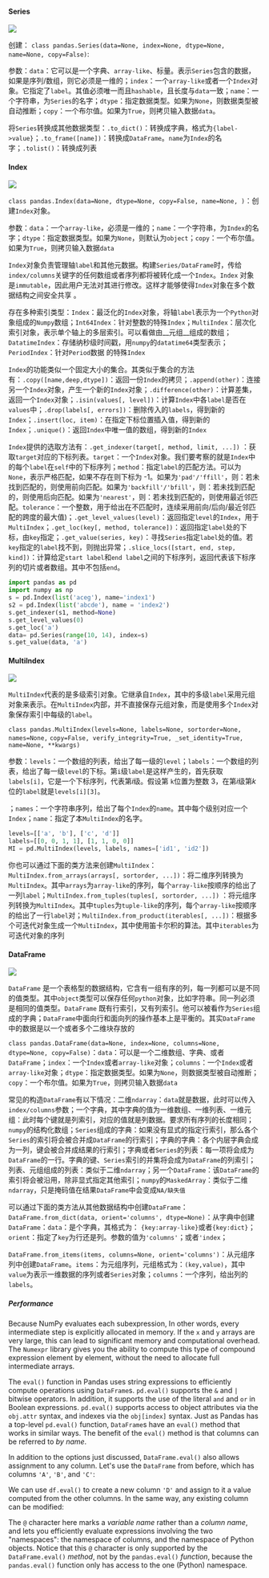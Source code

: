 #### Series

![](D:/MarkDown/picture/2/68.png)

创建： `class pandas.Series(data=None, index=None, dtype=None, name=None, copy=False)`:

参数：`data`：它可以是一个字典、`array-like`、标量。表示`Series`包含的数据，如果是序列/数组，则它必须是一维的；`index`：一个`array-like`或者一个`Index`对象。它指定了`label`。其值必须唯一而且`hashable`，且长度与`data`一致；`name`：一个字符串，为`Series`的名字；`dtype`：指定数据类型。如果为`None`，则数据类型被自动推断；`copy`：一个布尔值。如果为`True`，则拷贝输入数据`data`。

将`Series`转换成其他数据类型：`.to_dict()`：转换成字典，格式为`{label->value}`；`.to_frame([name])`：转换成`DataFrame`。`name`为`Index`的名字；`.tolist()`：转换成列表

#### Index

![](D:/MarkDown/picture/2/66.png)

`class pandas.Index(data=None, dtype=None, copy=False, name=None, )`：创建`Index`对象。

参数：`data`：一个`array-like`，必须是一维的；`name`：一个字符串，为`Index`的名字；`dtype`：指定数据类型。如果为`None`，则默认为`object`；`copy`：一个布尔值。如果为`True`，则拷贝输入数据`data`

`Index`对象负责管理轴`label`和其他元数据。构建`Series/DataFrame`时，传给`index/columns`关键字的任何数组或者序列都将被转化成一个`Index`。`Index` 对象是`immutable`，因此用户无法对其进行修改。这样才能够使得`Index`对象在多个数据结构之间安全共享 。

存在多种索引类型：`Index`：最泛化的`Index`对象，将轴`label`表示为一个`Python`对象组成的`Numpy`数组；`Int64Index`：针对整数的特殊`Index`；`MultiIndex`：层次化索引对象，表示单个轴上的多层索引。可以看做由__元组__组成的数组；`DatatimeIndex`：存储纳秒级时间戳，用`numpy`的`datatime64`类型表示；`PeriodIndex`：针对`Period`数据  的特殊`Index`

`Index`的功能类似一个固定大小的集合。其类似于集合的方法有：`.copy([name,deep,dtype])`：返回一份`Index`的拷贝；`.append(other)`：连接另一个`Index`对象，产生一个新的`Index`对象；`.difference(other)`：计算差集，返回一个`Index`对象；`.isin(values[, level])`：计算`Index`中各`label`是否在`values`中；`.drop(labels[, errors])`：删除传入的`labels`，得到新的`Index`；`.insert(loc, item)`：在指定下标位置插入值，得到新的`Index`；`.unique()`：返回`Index`中唯一值的数组，得到新的`Index`

`Index`提供的选取方法有：`.get_indexer(target[, method, limit, ...])` ：获取`target`对应的下标列表。`target`：一个`Index`对象。我们要考察的就是`Index`中的每个`label`在`self`中的下标序列；`method`：指定`label`的匹配方法。可以为`None`，表示严格匹配，如果不存在则下标为 -1。如果为`'pad'/'ffill'`，则：若未找到匹配的，则使用前向匹配。如果为`'backfill'/'bfill'`，则：若未找到匹配的，则使用后向匹配。如果为`'nearest'`，则：若未找到匹配的，则使用最近邻匹配。`tolerance`：一个整数，用于给出在不匹配时，连续采用前向/后向/最近邻匹配的跨度的最大值)；`.get_level_values(level)`：返回指定`level`的`Index`，用于`MultiIndex`；`.get_loc(key[, method, tolerance])`：返回指定`label`处的下标，由`key`指定；`.get_value(series, key)`：寻找`Series`指定`label`处的值。若`key`指定的`label`找不到，则抛出异常；`.slice_locs([start, end, step, kind])`：计算给定`start label`和`end label`之间的下标序列，返回代表该下标序列的切片或者数组。其中不包括`end`。

```python
import pandas as pd
import numpy as np
s = pd.Index(list('aceg'), name='index1')
s2 = pd.Index(list('abcde'), name = 'index2')
s.get_indexer(s1, method=None)
s.get_level_values(0)
s.get_loc('a')
data= pd.Series(range(10, 14), index=s)
s.get_value(data, 'a')
```

#### MultiIndex

![](D:/MarkDown/picture/MultiIndex.jpg)

`MultiIndex`代表的是多级索引对象。它继承自`Index`，其中的多级`label`采用元组对象来表示。在`MultiIndex`内部，并不直接保存元组对象，而是使用多个`Index`对象保存索引中每级的`label`。

`class pandas.MultiIndex(levels=None, labels=None, sortorder=None, names=None,` `copy=False, verify_integrity=True, _set_identity=True, name=None, **kwargs)`

参数：`levels`：一个数组的列表，给出了每一级的`level`；`labels`：一个数组的列表，给出了每一级`level`的下标。第`i`级`label`是这样产生的，首先获取`labels[i]`，它是一个下标序列，代表第$i$级。假设第 `k`位置为整数 3，在第$i$级第$k$位的`label`就是`levels[i][3]`。

；`names`：一个字符串序列，给出了每个`Index`的`name`。其中每个级别对应一个`Index`；`name`：指定了本`MultiIndex`的名字。

```python
levels=[['a', 'b'], ['c', 'd']]
labels=[[0, 0, 1, 1], [1, 1, 0, 0]]
MI = pd.MultiIndex(levels, labels, names=['id1', 'id2'])
```

你也可以通过下面的类方法来创建`MultiIndex`：`MultiIndex.from_arrays(arrays[, sortorder, ...])`：将二维序列转换为`MultiIndex`。其中`arrays`为`array-like`的序列，每个`array-like`按顺序的给出了一列`label`；`MultiIndex.from_tuples(tuples[, sortorder, ...])` ：将元组序列转换为`MultiIndex`。其中`tuples`为`tuple-like`的序列，每个`array-like`按顺序的给出了一行`label`对；`MultiIndex.from_product(iterables[, ...])`：根据多个可迭代对象生成一个`MultiIndex`，其中使用笛卡尔积的算法。其中`iterables`为可迭代对象的序列

#### DataFrame

![](D:/MarkDown/picture/2/69.png)

`DataFrame` 是一个表格型的数据结构，它含有一组有序的列，每一列都可以是不同的值类型。其中`object`类型可以保存任何`python`对象，比如字符串。同一列必须是相同的值类型。`DataFrame` 既有行索引，又有列索引。他可以被看作为`Series`组成的字典；`DataFrame`中面向行和面向列的操作基本上是平衡的。其实`DataFrame`中的数据是以一个或者多个二维块存放的

`class pandas.DataFrame(data=None, index=None, columns=None, dtype=None, copy=False)`：`data`：可以是一个二维数组、字典、或者`DataFrame`；`index`：一个`Index`或者`array-like`对象；`columns`：一个`Index`或者`array-like`对象；`dtype`：指定数据类型。如果为`None`，则数据类型被自动推断；`copy`：一个布尔值。如果为`True`，则拷贝输入数据`data`

常见的构造`DataFrame`有以下情况：二维`ndarray`：`data`就是数据，此时可以传入`index/columns`参数；一个字典，其中字典的值为一维数组、一维列表、一维元组：此时每个键就是列索引，对应的值就是列数据。要求所有序列的长度相同；`numpy`的结构化数组；`Series`组成的字典：如果没有显式的指定行索引，那么各个`Series`的索引将会被合并成`DataFrame`的行索引；字典的字典：各个内层字典会成为一列，键会被合并成结果的行索引；字典或者`Series`的列表：每一项将会成为`DataFrame`的一行。字典的键、`Series`索引的并集将会成为`DataFrame`的列索引；列表、元组组成的列表：类似于二维`ndarray`；另一个`DataFrame`：该`DataFrame`的索引将会被沿用，除非显式指定其他索引；`numpy`的`MaskedArray`：类似于二维`ndarray`，只是掩码值在结果`DataFrame`中会变成`NA/缺失值`

可以通过下面的类方法从其他数据结构中创建`DataFrame`：`DataFrame.from_dict(data, orient='columns', dtype=None)`：从字典中创建`DataFrame`：`data`：是个字典，其格式为： `{key:array-like}`或者`{key:dict}`；`orient`：指定了`key`为行还是列。参数的值为`'columns'`；或者`'index`；

`DataFrame.from_items(items, columns=None, orient='columns')`：从元组序列中创建`DataFrame`。`items`：为元组序列，元组格式为：`(key,value)`，其中`value`为表示一维数据的序列或者`Series`对象；`columns`：一个序列，给出列的`labels`。

##### Performance

Because NumPy evaluates each subexpression, In other words, every intermediate step is explicitly allocated in memory. If the ``x`` and ``y`` arrays are very large, this can lead to significant memory and computational overhead.
The `Numexpr` library gives you the ability to compute this type of compound expression element by element, without the need to allocate full intermediate arrays.

The ``eval()`` function in Pandas uses string expressions to efficiently compute operations using ``DataFrame``s. ``pd.eval()`` supports the ``&`` and ``|`` bitwise operators. In addition, it supports the use of the literal ``and`` and ``or`` in Boolean expressions. ``pd.eval()`` supports access to object attributes via the ``obj.attr`` syntax, and indexes via the ``obj[index]`` syntax. Just as Pandas has a top-level ``pd.eval()`` function, ``DataFrame``s have an ``eval()`` method that works in similar ways.
The benefit of the ``eval()`` method is that columns can be referred to *by name*.

In addition to the options just discussed, ``DataFrame.eval()``  also allows assignment to any column.
Let's use the ``DataFrame`` from before, which has columns ``'A'``, ``'B'``, and ``'C'``:

We can use ``df.eval()`` to create a new column ``'D'`` and assign to it a value computed from the other columns. In the same way, any existing column can be modified:

The ``@`` character here marks a *variable name* rather than a *column name*, and lets you efficiently evaluate expressions involving the two "namespaces": the namespace of columns, and the namespace of Python objects.
Notice that this ``@`` character is only supported by the ``DataFrame.eval()`` *method*, not by the ``pandas.eval()`` *function*, because the ``pandas.eval()`` function only has access to the one (Python) namespace.